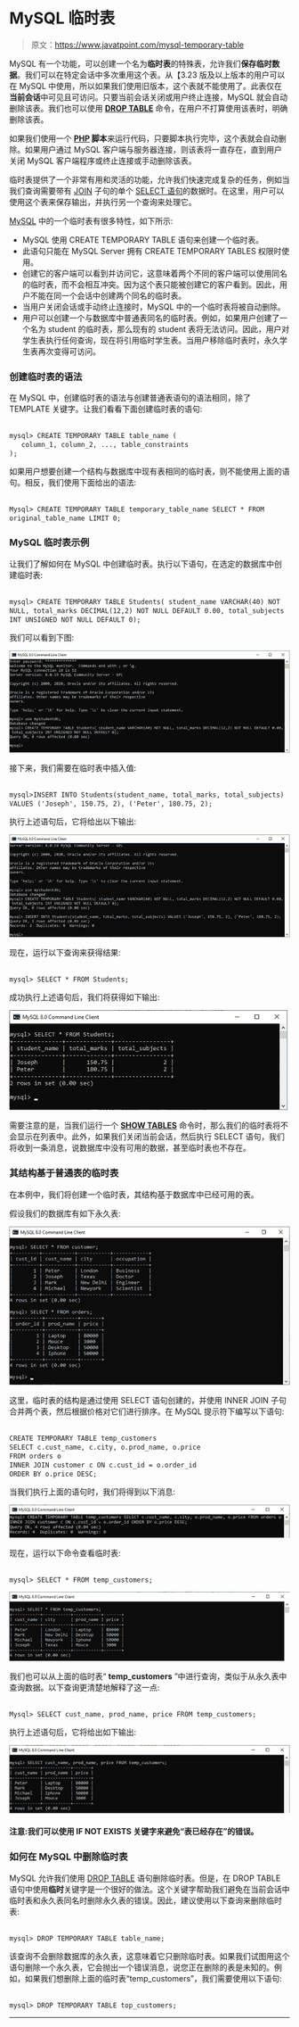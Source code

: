 # MySQL 临时表

> 原文：<https://www.javatpoint.com/mysql-temporary-table>

MySQL 有一个功能，可以创建一个名为**临时表**的特殊表，允许我们**保存临时数据**。我们可以在特定会话中多次重用这个表。从【3.23 版及以上版本的用户可以在 MySQL 中使用，所以如果我们使用旧版本，这个表就不能使用了。此表仅在**当前会话**中可见且可访问。只要当前会话关闭或用户终止连接，MySQL 就会自动删除该表。我们也可以使用 **[DROP TABLE](https://www.javatpoint.com/mysql-drop-table)** 命令，在用户不打算使用该表时，明确删除该表。

如果我们使用一个 **[PHP](https://www.javatpoint.com/php-tutorial) 脚本**来运行代码，只要脚本执行完毕，这个表就会自动删除。如果用户通过 MySQL 客户端与服务器连接，则该表将一直存在，直到用户关闭 MySQL 客户端程序或终止连接或手动删除该表。

临时表提供了一个非常有用和灵活的功能，允许我们快速完成复杂的任务，例如当我们查询需要带有 [JOIN](https://www.javatpoint.com/mysql-join) 子句的单个 [SELECT 语句](https://www.javatpoint.com/mysql-select)的数据时。在这里，用户可以使用这个表来保存输出，并执行另一个查询来处理它。

[MySQL](https://www.javatpoint.com/mysql-tutorial) 中的一个临时表有很多特性，如下所示:

*   MySQL 使用 CREATE TEMPORARY TABLE 语句来创建一个临时表。
*   此语句只能在 MySQL Server 拥有 CREATE TEMPORARY TABLES 权限时使用。
*   创建它的客户端可以看到并访问它，这意味着两个不同的客户端可以使用同名的临时表，而不会相互冲突。因为这个表只能被创建它的客户看到。因此，用户不能在同一个会话中创建两个同名的临时表。
*   当用户关闭会话或手动终止连接时，MySQL 中的一个临时表将被自动删除。
*   用户可以创建一个与数据库中普通表同名的临时表。例如，如果用户创建了一个名为 student 的临时表，那么现有的 student 表将无法访问。因此，用户对学生表执行任何查询，现在将引用临时学生表。当用户移除临时表时，永久学生表再次变得可访问。

### 创建临时表的语法

在 MySQL 中，创建临时表的语法与创建普通表语句的语法相同，除了 TEMPLATE 关键字。让我们看看下面创建临时表的语句:

```

mysql> CREATE TEMPORARY TABLE table_name (
   column_1, column_2, ..., table_constraints
);

```

如果用户想要创建一个结构与数据库中现有表相同的临时表，则不能使用上面的语句。相反，我们使用下面给出的语法:

```

Mysql> CREATE TEMPORARY TABLE temporary_table_name SELECT * FROM original_table_name LIMIT 0;

```

### MySQL 临时表示例

让我们了解如何在 MySQL 中创建临时表。执行以下语句，在选定的数据库中创建临时表:

```

mysql> CREATE TEMPORARY TABLE Students( student_name VARCHAR(40) NOT NULL, total_marks DECIMAL(12,2) NOT NULL DEFAULT 0.00, total_subjects INT UNSIGNED NOT NULL DEFAULT 0);

```

我们可以看到下图:

![MySQL Temporary Table](img/41672ccb05789efa1cb66b4d4707191b.png)

接下来，我们需要在临时表中插入值:

```

mysql>INSERT INTO Students(student_name, total_marks, total_subjects) VALUES ('Joseph', 150.75, 2), ('Peter', 180.75, 2);

```

执行上述语句后，它将给出以下输出:

![MySQL Temporary Table](img/29f8c0514f8c6b6b4108a928cd900b86.png)

现在，运行以下查询来获得结果:

```

mysql> SELECT * FROM Students;

```

成功执行上述语句后，我们将获得如下输出:

![MySQL Temporary Table](img/2542decffbc7d6011b1d78ef3850dd3f.png)

需要注意的是，当我们运行一个 **[SHOW TABLES](https://www.javatpoint.com/mysql-show-list-tables)** 命令时，那么我们的临时表将不会显示在列表中。此外，如果我们关闭当前会话，然后执行 SELECT 语句，我们将收到一条消息，说数据库中没有可用的数据，甚至临时表也不存在。

### 其结构基于普通表的临时表

在本例中，我们将创建一个临时表，其结构基于数据库中已经可用的表。

假设我们的数据库有如下永久表:

![MySQL Temporary Table](img/3819a519de45ae29b2682a8f96a53f2c.png)

这里，临时表的结构是通过使用 SELECT 语句创建的，并使用 INNER JOIN 子句合并两个表，然后根据价格对它们进行排序。在 MySQL 提示符下编写以下语句:

```

CREATE TEMPORARY TABLE temp_customers
SELECT c.cust_name, c.city, o.prod_name, o.price 
FROM orders o
INNER JOIN customer c ON c.cust_id = o.order_id
ORDER BY o.price DESC;

```

当我们执行上面的语句时，我们将得到以下消息:

![MySQL Temporary Table](img/1f778fcc829d080eb8445f05ea9d0f22.png)

现在，运行以下命令查看临时表:

```

mysql> SELECT * FROM temp_customers;

```

![MySQL Temporary Table](img/8d12815392742c504a15cc4c1f91e788.png)

我们也可以从上面的临时表“ **temp_customers** ”中进行查询，类似于从永久表中查询数据。以下查询更清楚地解释了这一点:

```

Mysql> SELECT cust_name, prod_name, price FROM temp_customers;

```

执行上述语句后，它将给出如下输出:

![MySQL Temporary Table](img/f6ee91e5c09951cc890bf949c3c81cf4.png)

#### 注意:我们可以使用 IF NOT EXISTS 关键字来避免“表已经存在”的错误。

### 如何在 MySQL 中删除临时表

MySQL 允许我们使用 [DROP TABLE](https://www.javatpoint.com/mysql-drop-table) 语句删除临时表。但是，在 DROP TABLE 语句中使用**临时**关键字是一个很好的做法。这个关键字帮助我们避免在当前会话中临时表和永久表同名时删除永久表的错误。因此，建议使用以下查询来删除临时表:

```

mysql> DROP TEMPORARY TABLE table_name;

```

该查询不会删除数据库的永久表，这意味着它只删除临时表。如果我们试图用这个语句删除一个永久表，它会抛出一个错误消息，说您正在删除的表是未知的。例如，如果我们想删除上面的临时表“temp_customers”，我们需要使用以下语句:

```

mysql> DROP TEMPORARY TABLE top_customers;

```

* * *